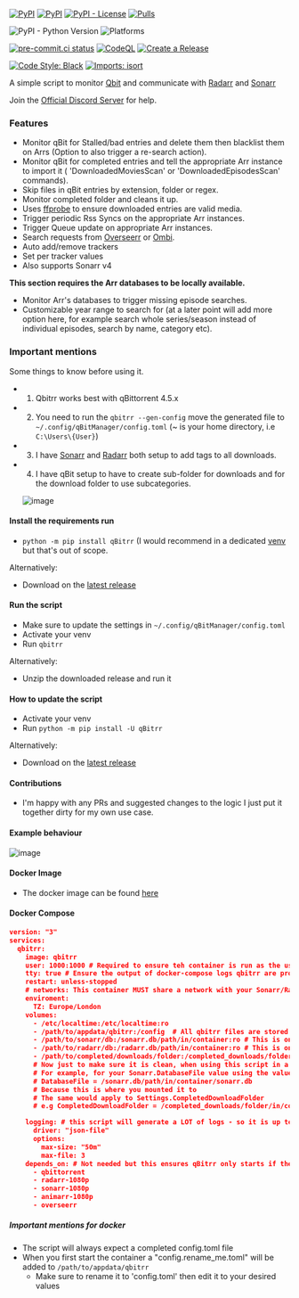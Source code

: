 [![PyPI](https://img.shields.io/pypi/v/qBitrr)](https://pypi.org/project/qBitrr/)
[![PyPI](https://img.shields.io/pypi/dm/qbitrr)](https://pypi.org/project/qBitrr/)
[![PyPI - License](https://img.shields.io/pypi/l/qbitrr)](https://github.com/Feramance/Qbitrr/blob/master/LICENSE)
[![Pulls](https://img.shields.io/docker/pulls/feramance/qbitrr.svg)](https://hub.docker.com/r/feramance/qbitrr)

![PyPI - Python Version](https://img.shields.io/pypi/pyversions/qbitrr-sonarr-v4)
![Platforms](https://img.shields.io/badge/platform-linux--64%20%7C%20osx--64%20%7C%20win--32%20%7C%20win--64-lightgrey)

[![pre-commit.ci status](https://results.pre-commit.ci/badge/github/Feramance/Qbitrr/master.svg)](https://results.pre-commit.ci/latest/github/Feramance/Qbitrr/master)
[![CodeQL](https://github.com/Feramance/Qbitrr/actions/workflows/codeql-analysis.yml/badge.svg?branch=master)](https://github.com/Feramance/Qbitrr/actions/workflows/codeql-analysis.yml)
[![Create a Release](https://github.com/Feramance/Qbitrr/actions/workflows/release.yml/badge.svg?branch=master)](https://github.com/Feramance/Qbitrr/actions/workflows/release.yml)

[![Code Style: Black](https://img.shields.io/badge/code%20style-black-000000.svg)](https://github.com/psf/black)
[![Imports: isort](https://img.shields.io/badge/%20imports-isort-%231674b1?style=flat&labelColor=ef8336)](https://pycqa.github.io/isort/)

A simple script to monitor [Qbit](https://github.com/qbittorrent/qBittorrent) and communicate with [Radarr](https://github.com/Radarr/Radarr) and [Sonarr](https://github.com/Sonarr/Sonarr)

Join the [Official Discord Server](https://discord.gg/FT3puape2A) for help.

### Features

- Monitor qBit for Stalled/bad entries and delete them then blacklist them on Arrs (Option to also trigger a re-search action).
- Monitor qBit for completed entries and tell the appropriate Arr instance to import it ( 'DownloadedMoviesScan' or 'DownloadedEpisodesScan' commands).
- Skip files in qBit entries by extension, folder or regex.
- Monitor completed folder and cleans it up.
- Uses [ffprobe](https://github.com/FFmpeg/FFmpeg) to ensure downloaded entries are valid media.
- Trigger periodic Rss Syncs on the appropriate Arr instances.
- Trigger Queue update on appropriate Arr instances.
- Search requests from [Overseerr](https://github.com/sct/overseerr) or [Ombi](https://github.com/Ombi-app/Ombi).
- Auto add/remove trackers
- Set per tracker values
- Also supports Sonarr v4

**This section requires the Arr databases to be locally available.**

- Monitor Arr's databases to trigger missing episode searches.
- Customizable year range to search for (at a later point will add more option here, for example search whole series/season instead of individual episodes, search by name, category etc).

### Important mentions

Some things to know before using it.

- 1. Qbitrr works best with qBittorrent 4.5.x
- 2. You need to run the `qbitrr --gen-config` move the generated file to `~/.config/qBitManager/config.toml` (~ is your home directory, i.e `C:\Users\{User}`)
- 3. I have [Sonarr](https://github.com/Sonarr/Sonarr) and [Radarr](https://github.com/Radarr/Radarr) both setup to add tags to all downloads.
- 4. I have qBit setup to have to create sub-folder for downloads and for the download folder to
     use subcategories.

  ![image](https://user-images.githubusercontent.com/27962761/139117102-ec1d321a-1e64-4880-8ad1-ee2c9b805f92.png)

#### Install the requirements run

- `python -m pip install qBitrr` (I would recommend in a dedicated [venv](https://docs.python.org/3.3/library/venv.html) but that's out of scope.

Alternatively:
- Download on the [latest release](https://github.com/Feramance/Qbitrr/releases/latest)

#### Run the script

- Make sure to update the settings in `~/.config/qBitManager/config.toml`
- Activate your venv
- Run `qbitrr`

Alternatively:
- Unzip the downloaded release and run it

#### How to update the script

- Activate your venv
- Run `python -m pip install -U qBitrr`

Alternatively:
- Download on the [latest release](https://github.com/Feramance/Qbitrr/releases/latest)

#### Contributions

- I'm happy with any PRs and suggested changes to the logic I just put it together dirty for my own use case.

#### Example behaviour

![image](https://user-images.githubusercontent.com/27962761/146447714-5309d3e6-51fd-472c-9587-9df491f121b3.png)


#### Docker Image
- The docker image can be found [here](https://hub.docker.com/r/feramance/qbitrr)

#### Docker Compose
```json
version: "3"
services:
  qbitrr:
    image: qbitrr
    user: 1000:1000 # Required to ensure teh container is run as the user who has perms to see the 2 mount points and the ability to write to the CompletedDownloadFolder mount
    tty: true # Ensure the output of docker-compose logs qbitrr are properly colored.
    restart: unless-stopped
    # networks: This container MUST share a network with your Sonarr/Radarr instances
    enviroment:
      TZ: Europe/London
    volumes:
      - /etc/localtime:/etc/localtime:ro
      - /path/to/appdata/qbitrr:/config  # All qbitrr files are stored in the `/config` folder when using a docker container
      - /path/to/sonarr/db:/sonarr.db/path/in/container:ro # This is only needed if you want episode search handling :ro means it is only ever mounted as a read-only folder, the script never needs more than read access
      - /path/to/radarr/db:/radarr.db/path/in/container:ro # This is only needed if you want movie search handling, :ro means it is only ever mounted as a read-only folder, the script never needs more than read access
      - /path/to/completed/downloads/folder:/completed_downloads/folder/in/container:rw # The script will ALWAYS require write permission in this folder if mounted, this folder is used to monitor completed downloads and if not present will cause the script to ignore downloaded file monitoring.
      # Now just to make sure it is clean, when using this script in a docker you will need to ensure you config.toml values reflect the mounted folders.#
      # For example, for your Sonarr.DatabaseFile value using the values above you'd add
      # DatabaseFile = /sonarr.db/path/in/container/sonarr.db
      # Because this is where you mounted it to
      # The same would apply to Settings.CompletedDownloadFolder
      # e.g CompletedDownloadFolder = /completed_downloads/folder/in/container

    logging: # this script will generate a LOT of logs - so it is up to you to decide how much of it you want to store
      driver: "json-file"
      options:
        max-size: "50m"
        max-file: 3
    depends_on: # Not needed but this ensures qBitrr only starts if the dependencies are up and running
      - qbittorrent
      - radarr-1080p
      - sonarr-1080p
      - animarr-1080p
      - overseerr
```
##### Important mentions for docker
- The script will always expect a completed config.toml file
- When you first start the container a "config.rename_me.toml" will be added to `/path/to/appdata/qbitrr`
  - Make sure to rename it to 'config.toml' then edit it to your desired values

